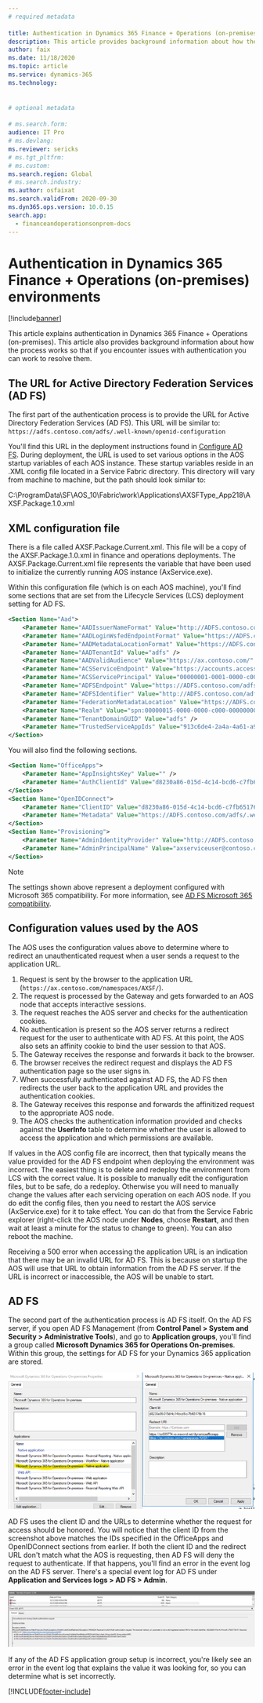 ```yaml
---
# required metadata

title: Authentication in Dynamics 365 Finance + Operations (on-premises) environments
description: This article provides background information about how the authentication process works so that if you have issues you can work to resolve them.
author: faix
ms.date: 11/18/2020
ms.topic: article
ms.service: dynamics-365
ms.technology:


# optional metadata

# ms.search.form:
audience: IT Pro
# ms.devlang: 
ms.reviewer: sericks
# ms.tgt_pltfrm: 
# ms.custom: 
ms.search.region: Global
# ms.search.industry:
ms.author: osfaixat
ms.search.validFrom: 2020-09-30
ms.dyn365.ops.version: 10.0.15
search.app:
  - financeandoperationsonprem-docs
---
```


# Authentication in Dynamics 365 Finance + Operations (on-premises) environments

[!include[banner](../includes/banner.md)]

This article explains authentication in Dynamics 365 Finance + Operations (on-premises). This article also provides background information about how the process works so that if you encounter issues with authentication you can work to resolve them.

## The URL for Active Directory Federation Services (AD FS)

The first part of the authentication process is to provide the URL for Active Directory Federation Services (AD FS). This URL will be similar to: `https://adfs.contoso.com/adfs/.well-known/openid-configuration` 

You'll find this URL in the deployment instructions found in [Configure AD FS](./setup-deploy-on-premises-latest.md#configureadfs). During deployment, the URL is used to set various options in the AOS startup variables of each AOS instance. These startup variables reside in an .XML config file located in a Service Fabric directory. This directory will vary from machine to machine, but the path should look similar to:

C:\\ProgramData\\SF\\AOS_10\\Fabric\\work\\Applications\\AXSFType_App218\\AXSF.Package.1.0.xml

## XML configuration file
There is a file called AXSF.Package.Current.xml. This file will be a copy of the AXSF.Package.1.0.xml in finance and operations deployments. The AXSF.Package.Current.xml file represents the variable that have been used to initialize the currently running AOS instance (AxService.exe).

Within this configuration file (which is on each AOS machine), you'll find some sections that are set from the Lifecycle Services (LCS) deployment setting for AD FS.

```xml
<Section Name="Aad">
    <Parameter Name="AADIssuerNameFormat" Value="http://ADFS.contoso.com/{0}/services/trust" />
    <Parameter Name="AADLoginWsfedEndpointFormat" Value="https://ADFS.contoso.com/{0}/wsfed" />
    <Parameter Name="AADMetadataLocationFormat" Value="https://ADFS.contoso.com/FederationMetadata/2007-06/FederationMetadata.xml" />
    <Parameter Name="AADTenantId" Value="adfs" />
    <Parameter Name="AADValidAudience" Value="https://ax.contoso.com/" />
    <Parameter Name="ACSServiceEndpoint" Value="https://accounts.accesscontrol.windows-ppe.net/tokens/OAuth/2" />
    <Parameter Name="ACSServicePrincipal" Value="00000001-0001-0000-c000-000000000000" />
    <Parameter Name="ADFSEndpoint" Value="https://ADFS.contoso.com/adfs" />
    <Parameter Name="ADFSIdentifier" Value="http://ADFS.contoso.com/adfs/services/trust" />
    <Parameter Name="FederationMetadataLocation" Value="https://ADFS.contoso.com/FederationMetadata/2007-06/FederationMetadata.xml" />
    <Parameter Name="Realm" Value="spn:00000015-0000-0000-c000-000000000000" />
    <Parameter Name="TenantDomainGUID" Value="adfs" />
    <Parameter Name="TrustedServiceAppIds" Value="913c6de4-2a4a-4a61-a9ce-945d2b2ce2e0" />
</Section>
```
You will also find the following sections.

```xml
<Section Name="OfficeApps">
    <Parameter Name="AppInsightsKey" Value="" />
    <Parameter Name="AuthClientId" Value="d8230a86-015d-4c14-bcd6-c7fb65176b16" />
</Section>
<Section Name="OpenIDConnect">
    <Parameter Name="ClientID" Value="d8230a86-015d-4c14-bcd6-c7fb65176b16" />
    <Parameter Name="Metadata" Value="https://ADFS.contoso.com/adfs/.well-known/openid-configuration" />
</Section>
<Section Name="Provisioning">
    <Parameter Name="AdminIdentityProvider" Value="http://ADFS.contoso.com/adfs/services/trust" />
    <Parameter Name="AdminPrincipalName" Value="axserviceuser@contoso.com" />
</Section>
```

> [!NOTE]
> The settings shown above represent a deployment configured with Microsoft 365 compatibility. For more information, see [AD FS Microsoft 365 compatibility](./onprem-adfscompatibility.md).

## Configuration values used by the AOS
The AOS uses the configuration values above to determine where to redirect an unauthenticated request when a user sends a request to the application URL.

1. Request is sent by the browser to the application URL (`https://ax.contoso.com/namespaces/AXSF/`).
2. The request is processed by the Gateway and gets forwarded to an AOS node that accepts interactive sessions.
3. The request reaches the AOS server and checks for the authentication cookies.
4. No authentication is present so the AOS server returns a redirect request for the user to authenticate with AD FS. At this point, the AOS also sets an affinity cookie to bind the user session to that AOS.
5. The Gateway receives the response and forwards it back to the browser.
6. The browser receives the redirect request and displays the AD FS authentication page so the user signs in.
7. When successfully authenticated against AD FS, the AD FS then redirects the user back to the application URL and provides the authentication cookies.
8. The Gateway receives this response and forwards the affinitized request to the appropriate AOS node.
9. The AOS checks the authentication information provided and checks against the **UserInfo** table to determine whether the user is allowed to access the application and which permissions are available.
    
If values in the AOS config file are incorrect, then that typically means the value provided for the AD FS endpoint when deploying the environment was incorrect. The easiest thing is to delete and redeploy the environment from LCS with the correct value. It is possible to manually edit the configuration files, but to be safe, do a redeploy. Otherwise you will need to manually change the values after each servicing operation on each AOS node. If you do edit the config files, then you need to restart the AOS service (AxService.exe) for it to take effect. You can do that from the Service Fabric explorer (right-click the AOS node under **Nodes**, choose **Restart**, and then wait at least a minute for the status to change to green). You can also reboot the machine.

Receiving a 500 error when accessing the application URL is an indication that there may be an invalid URL for AD FS. This is because on startup the AOS will use that URL to obtain information from the AD FS server. If the URL is incorrect or inaccessible, the AOS will be unable to start.

## AD FS
The second part of the authentication process is AD FS itself. On the AD FS server, if you open AD FS Management (from **Control Panel > System and Security > Administrative Tools**), and go to **Application groups**, you'll find a group called **Microsoft Dynamics 365 for Operations On-premises**. Within this group, the settings for AD FS for your Dynamics 365 application are stored.

![AD FS application group setup.](media/ADFS.png)

AD FS uses the client ID and the URLs to determine whether the request for access should be honored. You will notice that the client ID from the screenshot above matches the IDs specified in the OfficeApps and OpenIDConnect sections from earlier. If both the client ID and the redirect URL don't match what the AOS is requesting, then AD FS will deny the request to authenticate. If that happens, you'll find an error in the event log on the AD FS server. There's a special event log for AD FS under **Application and Services logs > AD FS > Admin**.

![AD FS event log error.](media/ADFSredirectwrong.png)

If any of the AD FS application group setup is incorrect, you're likely see an error in the event log that explains the value it was looking for, so you can determine what is set incorrectly.


[!INCLUDE[footer-include](../../../includes/footer-banner.md)]

